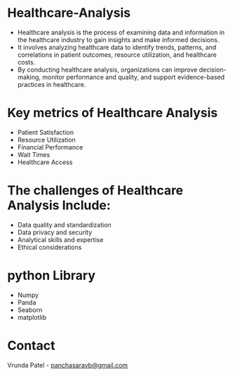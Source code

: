 # Healthcare-Analysis
- Healthcare analysis is the process of examining data and information in the healthcare industry to gain insights and make informed decisions.
- It involves analyzing healthcare data to identify trends, patterns, and correlations in patient outcomes, resource utilization, and healthcare costs.
- By conducting healthcare analysis, organizations can improve decision-making, monitor performance and quality, and support evidence-based practices in healthcare.
  
# Key metrics of Healthcare Analysis
- Patient Satisfaction
- Resource Utilization
- Financial Performance
- Wait Times
- Healthcare Access
  
# The challenges of Healthcare Analysis Include:
- Data quality and standardization
- Data privacy and security
- Analytical skills and expertise
- Ethical considerations

# python Library
- Numpy
- Panda
- Seaborn
- matplotlib

# Contact 
Vrunda Patel - panchasaravb@gmail.com
